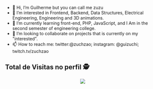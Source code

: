 - 👋 Hi, I’m Guilherme but you can call me zuzu
- 👀 I’m interested in Frontend, Backend, Data Structures, Electrical Engineering, Engineering and 3D animations.
- 🌱 I’m currently learning front-end, PHP, JavaScript, and I Am in the second semester of engineering college.
- 💞️ I’m looking to collaborate on projects that is currently on my "interested".
- 📫 How to reach me: twitter:@zuchzao; instagram: @guizuchi; twitch.tv/zuchzao

<!---
NoTzuch/NoTzuch is a ✨ special ✨ repository because its `README.md` (this file) appears on your GitHub profile.
You can click the Preview link to take a look at your changes.
--->
## Total de Visitas no perfil :detective: <br>
 <p align="center"> 
   <img alingn="center" src="https://profile-counter.glitch.me/AdrianLopes/count.svg" />
 </p>

